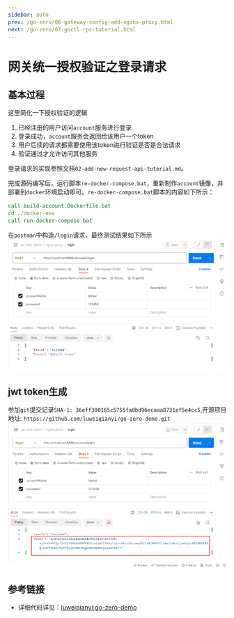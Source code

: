 ```yaml
---
sidebar: auto
prev: /go-zero/06-gateway-config-add-nginx-proxy.html
next: /go-zero/07-goctl-rpc-tutorial.html
---
```

# 网关统一授权验证之登录请求
## 基本过程
这里简化一下授权验证的逻辑
1. 已经注册的用户访问`account`服务进行登录
2. 登录成功，`account`服务会返回给该用户一个token
3. 用户后续的请求都需要使用该token进行验证是否是合法请求
4. 验证通过才允许访问其他服务

登录请求的实现参照文档`02-add-new-request-api-tutorial.md`。

完成源码编写后，运行脚本`re-docker-compose.bat`，重新制作`account`镜像，并部署到`docker`环境启动即可。`re-docker-compose.bat`脚本的内容如下所示：
```bat
call build-account.Dockerfile.bat
cd ./docker-env
call run-docker-compose.bat
```

在`postman`中构造`/login`请求，最终测试结果如下所示
![](./imgs/postman-login-request.png)

## jwt token生成
参加`git`提交记录`SHA-1: 36eff300165c5755fa0bd96ecaaa8731ef5e4cc5`,开源项目地址: `https://github.com/luweiqianyi/go-zero-demo.git`
![](./imgs/postman-login-request-jwt-token.png)


## 参考链接
* 详细代码详见：[luweiqianyi:go-zero-demo](https://github.com/luweiqianyi/go-zero-demo.git)